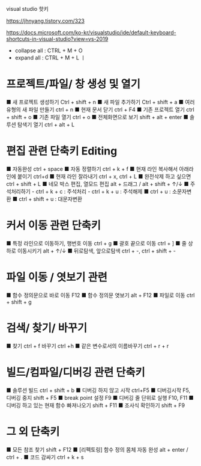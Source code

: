 visual studio 핫키

https://jhnyang.tistory.com/323

https://docs.microsoft.com/ko-kr/visualstudio/ide/default-keyboard-shortcuts-in-visual-studio?view=vs-2019


- collapse all : CTRL + M + O
- expand all : CTRL + M + L 
ㅣ

# 프로젝트/파일/ 창 생성 및 열기 
■ 새 프로젝트 생성하기 Ctrl + shift + n 
■ 새 파일 추가하기 Ctrl + shift + a 
■ 여러 유형의 새 파일 만들기 ctrl + n
■ 현재 문서 닫기 ctrl + F4
■ 기존 프로젝트 열기 ctrl + shift + o 
■ 기존 파일 열기 ctrl + o
■ 전체화면으로 보기 shift + alt + enter
■ 솔루션 탐색기 열기 ctrl + alt + L

# 편집 관련 단축키 Editing
■ 자동완성 ctrl + space
■ 자동 정렬하기 ctrl + k + f
■ 현재 라인 복사해서 아래라인에 붙이기 ctrl+d
■ 현재 라인 잘라내기 ctrl + x, ctrl + L
■ 완전삭제 하고 싶으면 ctrl + shift + L
■ 네모 박스 편집, 열모드 편집 alt + 드래그 /  alt + shift + ↑/↓
■ 주석처리하기
    - ctrl + k + c : 주석처리
    - ctrl + k + u : 주석해제
■ ctrl + u : 소문자변환
■ ctrl + shift + u : 대문자변환

# 커서 이동 관련 단축키
■ 특정 라인으로 이동하기, 행번호 이동 ctrl + g
■ 괄호 끝으로 이동 ctrl + ] 
■ 줄 상하로 이동시키기 alt + ↑/↓
■ 뒤로탐색, 앞으로탐색 ctrl + -, ctrl + shift + -

# 파일 이동 / 엿보기 관련
■ 함수 정의문으로 바로 이동 F12
■ 함수 정의문 엿보기 alt + F12
■ 파일로 이동 ctrl + shift + g

# 검색/ 찾기/ 바꾸기 
■ 찾기 ctrl + f 바꾸기 ctrl +h
■ 같은 변수로서의 이름바꾸기 ctrl + r + r

# 빌드/컴파일/디버깅 관련 단축키
■ 솔루션 빌드 ctrl + shift + b
■ 디버깅 하지 않고 시작 ctrl+F5
■ 디버깅시작 F5, 디버깅 중지 shift + F5
■ break point 설정 F9
■ 디버깅 줄 단위로 실행 F10, F11
■ 디버깅 하고 있는 현재 함수 빠져나오기 shift + F11
■ 조사식 확인하기 shift + F9

# 그 외 단축키
■ 모든 참조 찾기 shift + F12
■ [리펙토링] 함수 정의 몸체 자동 완성 alt + enter / ctrl + .
■ 코드 감싸기 ctrl + k + s

